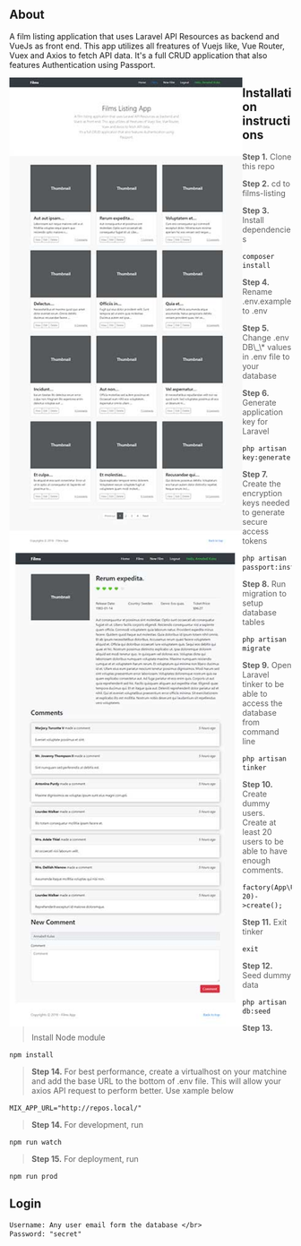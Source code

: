 ## About

<p>A film listing application that uses Laravel API Resources as backend and VueJs as front end. This app utilizes all freatures of Vuejs like, Vue Router, Vuex and Axios to fetch API data.
It's a full CRUD application that also features Authentication using Passport.</p>
<p><img src="film-listing-home.jpg" width="416" style="float: left">
<img src="film-listing-film-page.jpg" width="416" style="float: left"></p>

## Installation instructions

> <p><strong>Step 1.</strong> Clone this repo</p>
> <p><strong>Step 2.</strong> cd to films-listing</p>
> <p><strong>Step 3.</strong> Install dependencies</p>

```
composer install
```

> <p><strong>Step 4.</strong> Rename .env.example to .env</p>
> <p> <strong>Step 5.</strong> Change .env DB\_\* values in .env file to your database</p>
> <p><strong>Step 6.</strong> Generate application key for Laravel</p>

```
php artisan key:generate
```

> <p><strong>Step 7.</strong> Create the encryption keys needed to generate secure access tokens</p>

```
php artisan passport:install
```

> <p><strong>Step 8.</strong> Run migration to setup database tables</p>

```
php artisan migrate
```

> <p><strong>Step 9.</strong> Open Laravel tinker to be able to access the database from command line</p>

```
php artisan tinker
```

> <p><strong>Step 10.</strong> Create dummy users. Create at least 20 users to be able to have enough comments.</p>

```
factory(App\User::class, 20)->create();
```

> <p><strong>Step 11.</strong> Exit tinker</p>

```
exit
```

> <p><strong>Step 12.</strong> Seed dummy data</p>

```
php artisan db:seed
```

> <p><strong>Step 13.</strong> Install Node module</p>

```
npm install
```

> <p><strong>Step 14.</strong> For best performance, create a virtualhost on your matchine and add the base URL to the bottom of .env file. This will allow your axios API request to perform better. Use xample below </p>

```
MIX_APP_URL="http://repos.local/"
```

> <p><strong>Step 14.</strong> For development, run</p>

```
npm run watch
```

> <p><strong>Step 15.</strong> For deployment, run</p>

```
npm run prod
```

## Login

```
Username: Any user email form the database </br>
Password: "secret"
```
